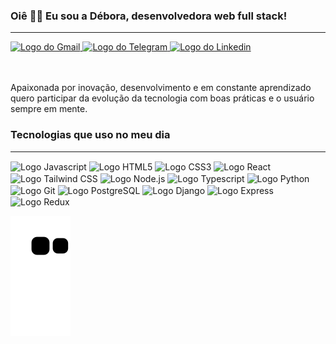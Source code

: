 ### Oiê 👋🏾 Eu sou a Débora, desenvolvedora web full stack!
  ***
  <div>
    <a href="mailto:deboragomescorr@gmail.com" target="_blank">
      <img src="https://img.shields.io/badge/Gmail-D14836?style=for-the-badge&logo=gmail&logoColor=white" alt="Logo do Gmail" />
    </a>
    <a href="https://t.me/debs_correa" target="_blank">
      <img src="https://img.shields.io/badge/Telegram-2CA5E0?style=for-the-badge&logo=telegram&logoColor=white" alt="Logo do Telegram" />
    </a>
    <a href="https://www.linkedin.com/in/deboragcorrea" target="_blank">
      <img src="https://img.shields.io/badge/LinkedIn-0077B5?style=for-the-badge&logo=linkedin&logoColor=white" alt="Logo do Linkedin" />
    </a>
  </div>
  
  </br>

  <!---
  <div>
    <a href="https://github.com/DebCorrea">
    <img height="180em" src="https://github-readme-stats.vercel.app/api?username=DebCorrea&show_icons=true&theme=dracula&include_all_commits=true&count_private=true" />
  </div>
  -->
  
  </br>
  
  <p>
    Apaixonada por inovação, desenvolvimento e em constante aprendizado quero participar da evolução da tecnologia com boas práticas e o usuário sempre em mente.
  </p>
  
  <h3>Tecnologias que uso no meu dia</h3>
  
  ***
  <div style="display: inline_block">
    <img align="center" height="30" width="40" src="https://cdn.jsdelivr.net/gh/devicons/devicon/icons/javascript/javascript-original.svg" alt="Logo Javascript"/>
    <img align="center" height="30" width="40" src="https://cdn.jsdelivr.net/gh/devicons/devicon/icons/html5/html5-original.svg" alt="Logo HTML5"/>
    <img align="center" height="30" width="40" src="https://cdn.jsdelivr.net/gh/devicons/devicon/icons/css3/css3-original.svg" alt="Logo CSS3"/>
    <img align="center" height="30" width="40" src="https://cdn.jsdelivr.net/gh/devicons/devicon/icons/react/react-original.svg" alt="Logo React"/>
    <img align="center" height="30" width="40" src="https://cdn.jsdelivr.net/gh/devicons/devicon/icons/tailwindcss/tailwindcss-plain.svg" alt="Logo Tailwind CSS"/>
    <img align="center" height="30" width="40" src="https://cdn.jsdelivr.net/gh/devicons/devicon/icons/nodejs/nodejs-original.svg" alt="Logo Node.js"/>
    <img align="center" height="30" width="40" src="https://cdn.jsdelivr.net/gh/devicons/devicon/icons/typescript/typescript-original.svg" alt="Logo Typescript"/>
    <img align="center" height="30" width="40" src="https://cdn.jsdelivr.net/gh/devicons/devicon/icons/python/python-original.svg" alt="Logo Python"/>
    <img align="center" height="30" width="40" src="https://cdn.jsdelivr.net/gh/devicons/devicon/icons/git/git-original.svg" alt="Logo Git"/>
    <img align="center" height="30" width="40" src="https://cdn.jsdelivr.net/gh/devicons/devicon/icons/postgresql/postgresql-original.svg" alt="Logo PostgreSQL"/>
    <img align="center" height="30" width="40" src="https://cdn.jsdelivr.net/gh/devicons/devicon/icons/django/django-plain.svg" alt="Logo Django"/>
    <img align="center" height="30" width="40" src="https://cdn.jsdelivr.net/gh/devicons/devicon/icons/express/express-original.svg" alt="Logo Express"/>
    <img align="center" height="30" width="40" src="https://cdn.jsdelivr.net/gh/devicons/devicon/icons/redux/redux-original.svg" alt="Logo Redux"/>
  </div>
  
  ![Snake animation](https://github.com/DebCorrea/DebCorrea/blob/output/github-contribution-grid-snake.svg)

